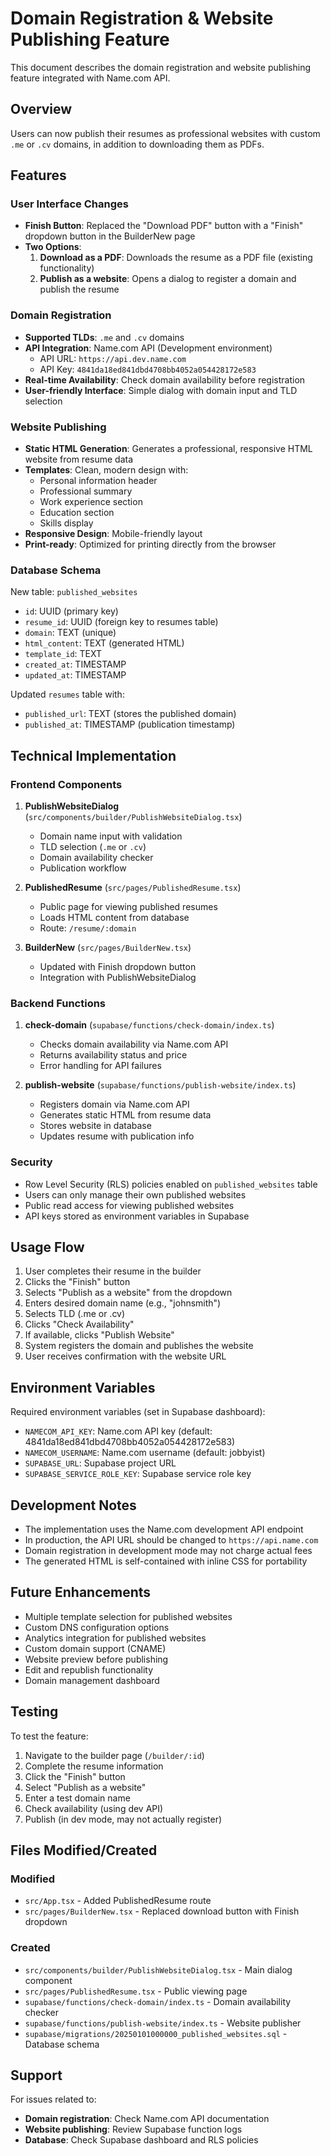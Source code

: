 # Domain Registration & Website Publishing Feature

This document describes the domain registration and website publishing feature integrated with Name.com API.

## Overview

Users can now publish their resumes as professional websites with custom `.me` or `.cv` domains, in addition to downloading them as PDFs.

## Features

### User Interface Changes

- **Finish Button**: Replaced the "Download PDF" button with a "Finish" dropdown button in the BuilderNew page
- **Two Options**:
  1. **Download as a PDF**: Downloads the resume as a PDF file (existing functionality)
  2. **Publish as a website**: Opens a dialog to register a domain and publish the resume

### Domain Registration

- **Supported TLDs**: `.me` and `.cv` domains
- **API Integration**: Name.com API (Development environment)
  - API URL: `https://api.dev.name.com`
  - API Key: `4841da18ed841dbd4708bb4052a054428172e583`
- **Real-time Availability**: Check domain availability before registration
- **User-friendly Interface**: Simple dialog with domain input and TLD selection

### Website Publishing

- **Static HTML Generation**: Generates a professional, responsive HTML website from resume data
- **Templates**: Clean, modern design with:
  - Personal information header
  - Professional summary
  - Work experience section
  - Education section
  - Skills display
- **Responsive Design**: Mobile-friendly layout
- **Print-ready**: Optimized for printing directly from the browser

### Database Schema

New table: `published_websites`
- `id`: UUID (primary key)
- `resume_id`: UUID (foreign key to resumes table)
- `domain`: TEXT (unique)
- `html_content`: TEXT (generated HTML)
- `template_id`: TEXT
- `created_at`: TIMESTAMP
- `updated_at`: TIMESTAMP

Updated `resumes` table with:
- `published_url`: TEXT (stores the published domain)
- `published_at`: TIMESTAMP (publication timestamp)

## Technical Implementation

### Frontend Components

1. **PublishWebsiteDialog** (`src/components/builder/PublishWebsiteDialog.tsx`)
   - Domain name input with validation
   - TLD selection (`.me` or `.cv`)
   - Domain availability checker
   - Publication workflow

2. **PublishedResume** (`src/pages/PublishedResume.tsx`)
   - Public page for viewing published resumes
   - Loads HTML content from database
   - Route: `/resume/:domain`

3. **BuilderNew** (`src/pages/BuilderNew.tsx`)
   - Updated with Finish dropdown button
   - Integration with PublishWebsiteDialog

### Backend Functions

1. **check-domain** (`supabase/functions/check-domain/index.ts`)
   - Checks domain availability via Name.com API
   - Returns availability status and price
   - Error handling for API failures

2. **publish-website** (`supabase/functions/publish-website/index.ts`)
   - Registers domain via Name.com API
   - Generates static HTML from resume data
   - Stores website in database
   - Updates resume with publication info

### Security

- Row Level Security (RLS) policies enabled on `published_websites` table
- Users can only manage their own published websites
- Public read access for viewing published websites
- API keys stored as environment variables in Supabase

## Usage Flow

1. User completes their resume in the builder
2. Clicks the "Finish" button
3. Selects "Publish as a website" from the dropdown
4. Enters desired domain name (e.g., "johnsmith")
5. Selects TLD (.me or .cv)
6. Clicks "Check Availability"
7. If available, clicks "Publish Website"
8. System registers the domain and publishes the website
9. User receives confirmation with the website URL

## Environment Variables

Required environment variables (set in Supabase dashboard):
- `NAMECOM_API_KEY`: Name.com API key (default: 4841da18ed841dbd4708bb4052a054428172e583)
- `NAMECOM_USERNAME`: Name.com username (default: jobbyist)
- `SUPABASE_URL`: Supabase project URL
- `SUPABASE_SERVICE_ROLE_KEY`: Supabase service role key

## Development Notes

- The implementation uses the Name.com development API endpoint
- In production, the API URL should be changed to `https://api.name.com`
- Domain registration in development mode may not charge actual fees
- The generated HTML is self-contained with inline CSS for portability

## Future Enhancements

- Multiple template selection for published websites
- Custom DNS configuration options
- Analytics integration for published websites
- Custom domain support (CNAME)
- Website preview before publishing
- Edit and republish functionality
- Domain management dashboard

## Testing

To test the feature:
1. Navigate to the builder page (`/builder/:id`)
2. Complete the resume information
3. Click the "Finish" button
4. Select "Publish as a website"
5. Enter a test domain name
6. Check availability (using dev API)
7. Publish (in dev mode, may not actually register)

## Files Modified/Created

### Modified
- `src/App.tsx` - Added PublishedResume route
- `src/pages/BuilderNew.tsx` - Replaced download button with Finish dropdown

### Created
- `src/components/builder/PublishWebsiteDialog.tsx` - Main dialog component
- `src/pages/PublishedResume.tsx` - Public viewing page
- `supabase/functions/check-domain/index.ts` - Domain availability checker
- `supabase/functions/publish-website/index.ts` - Website publisher
- `supabase/migrations/20250101000000_published_websites.sql` - Database schema

## Support

For issues related to:
- **Domain registration**: Check Name.com API documentation
- **Website publishing**: Review Supabase function logs
- **Database**: Check Supabase dashboard and RLS policies
